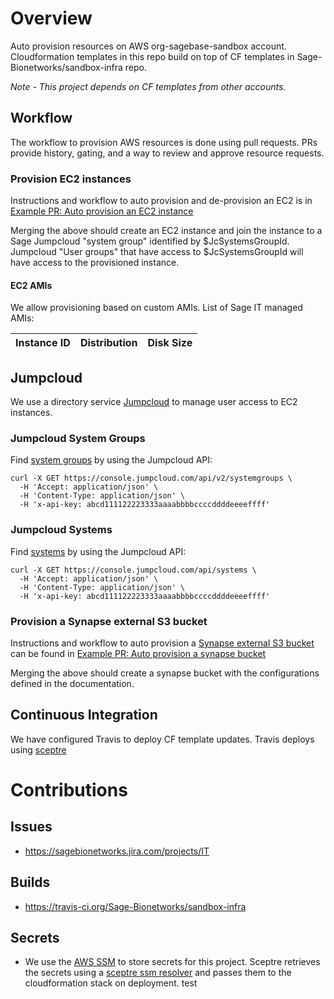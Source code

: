 # Overview
Auto provision resources on AWS org-sagebase-sandbox account. Cloudformation templates
in this repo build on top of CF templates in Sage-Bionetworks/sandbox-infra
repo.

*Note - This project depends on CF templates from other accounts.*

## Workflow
The workflow to provision AWS resources is done using pull requests.
PRs provide history, gating, and a way to review and approve resource
requests.

### Provision EC2 instances
Instructions and workflow to auto provision and de-provision an EC2 is in
[Example PR: Auto provision an EC2 instance](https://github.com/Sage-Bionetworks/sandbox-provisioner/pull/3)

Merging the above should create an EC2 instance and join the instance to a Sage
Jumpcloud "system group" identified by $JcSystemsGroupId.  Jumpcloud
"User groups" that have access to $JcSystemsGroupId will have access to
the provisioned instance.

#### EC2 AMIs
We allow provisioning based on custom AMIs.  List of Sage IT managed AMIs:

Instance ID|Distribution|Disk Size
-----------|------------|---------


## Jumpcloud
We use a directory service [Jumpcloud](https://jumpcloud.com/)
to manage user access to EC2 instances.  


### Jumpcloud System Groups
Find [system groups](https://docs.jumpcloud.com/2.0/system-groups/list-all-systems-groups)
by using the Jumpcloud API:
```
curl -X GET https://console.jumpcloud.com/api/v2/systemgroups \
  -H 'Accept: application/json' \
  -H 'Content-Type: application/json' \
  -H 'x-api-key: abcd111122223333aaaabbbbccccddddeeeeffff'
```

### Jumpcloud Systems
Find [systems](https://docs.jumpcloud.com/1.0/systems/list-all-systems)
by using the Jumpcloud API:
```
curl -X GET https://console.jumpcloud.com/api/systems \
  -H 'Accept: application/json' \
  -H 'Content-Type: application/json' \
  -H 'x-api-key: abcd111122223333aaaabbbbccccddddeeeeffff'
```

### Provision a Synapse external S3 bucket
Instructions and workflow to auto provision a
[Synapse external S3 bucket](http://docs.synapse.org/articles/custom_storage_location.html) 
can be found in 
[Example PR: Auto provision a synapse bucket](https://github.com/Sage-Bionetworks/sandbox-provisioner/pull/4)

Merging the above should create a synapse bucket with the configurations defined in
the documentation.

## Continuous Integration
We have configured Travis to deploy CF template updates.  Travis deploys using
[sceptre](https://sceptre.cloudreach.com/latest/about.html)

# Contributions

## Issues
* https://sagebionetworks.jira.com/projects/IT

## Builds
* https://travis-ci.org/Sage-Bionetworks/sandbox-infra

## Secrets
* We use the [AWS SSM](https://docs.aws.amazon.com/systems-manager/latest/userguide/systems-manager-paramstore.html)
to store secrets for this project.  Sceptre retrieves the secrets using
a [sceptre ssm resolver](https://github.com/cloudreach/sceptre/tree/v1/contrib/ssm-resolver)
and passes them to the cloudformation stack on deployment.
test
